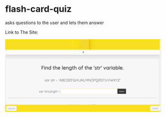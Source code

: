# flash-card-quiz
asks questions to the user and lets them answer

Link to The Site: 


![github logo](./public/images/flashcard_quiz.png)


